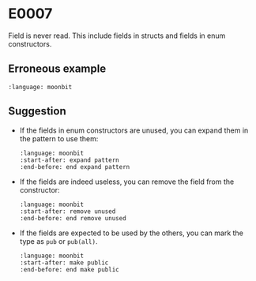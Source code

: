 # E0007

Field is never read. This include fields in structs and fields in enum
constructors.

## Erroneous example

```{literalinclude} ./0007_error/top.mbt
:language: moonbit
```

## Suggestion

- If the fields in enum constructors are unused, you can expand them in the
  pattern to use them:

  ```{literalinclude} ./0007_fixed/top.mbt
  :language: moonbit
  :start-after: expand pattern
  :end-before: end expand pattern
  ```

- If the fields are indeed useless, you can remove the field from the
  constructor:

  ```{literalinclude} ./0007_fixed/top.mbt
  :language: moonbit
  :start-after: remove unused
  :end-before: end remove unused
  ```

- If the fields are expected to be used by the others, you can mark the type as
  `pub` or `pub(all)`.

  ```{literalinclude} ./0007_fixed/top.mbt
  :language: moonbit
  :start-after: make public
  :end-before: end make public
  ```